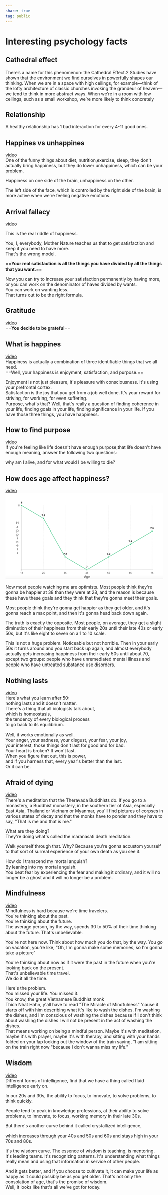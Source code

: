 ```yaml
---  
share: true  
tag: public  
---  
```

# Interesting psychology facts  
  
## Cathedral effect  
There’s a name for this phenomenon: the Cathedral Effect.2 Studies have shown that the environment we find ourselves in powerfully shapes our thinking. When we are in a space with high ceilings, for example—think of the lofty architecture of classic churches invoking the grandeur of heaven—we tend to think in more abstract ways. When we’re in a room with low ceilings, such as a small workshop, we’re more likely to think concretely  
  
## Relationship  
A healthy relationship has 1 bad interaction for every 4-11 good ones.  
  
## Happines vs unhappines  
[video](https://youtu.be/vTmixSgeOI0)  
One of the funny things about diet, nutrition,exercise, sleep, they don't actually bring happiness, but they do lower unhappiness, which can be your problem.  
  
Happiness on one side of the brain, unhappiness on the other.  
  
The left side of the face, which is controlled by the right side of the brain, is more active when we're feeling negative emotions.  
  
  
## Arrival fallacy  
[video](https://youtu.be/vTmixSgeOI0)  
  
This is the real riddle of happiness.  
  
You, I, everybody, Mother Nature teaches us that to get satisfaction and keep it you need to have more.  
That's the wrong model.  
  
==**Your real satisfaction is all the things you have divided by all the things that you want.**==  
  
Now you can try to increase your satisfaction permanently by having more, or you can work on the denominator of haves divided by wants.  
You can work on wanting less.  
That turns out to be the right formula.  
  
## Gratitude  
[video](https://youtu.be/vTmixSgeOI0)  
==**You decide to be grateful**==  
  
  
  
## What is happines  
[video](https://youtu.be/vTmixSgeOI0)  
Happiness is actually a combination of three identifiable things that we all need.  
==Well, your happiness is enjoyment, satisfaction, and purpose.==  
  
Enjoyment is not just pleasure, it's pleasure with consciousness. It's using your prefrontal cortex.  
Satisfaction is the joy that you get from a job well done. It's your reward for striving, for working, for even suffering.  
Purpose, what's that? Well, that's really a question of finding coherence in your life, finding goals in your life, finding significance in your life. If you have those three things, you have happiness.  
  
## How to find purpose  
[video](https://youtu.be/vTmixSgeOI0)  
If you're feeling like life doesn't have enough purpose,that life doesn't have enough meaning, answer the following two questions:  
  
why am I alive, and for what would I be willing to die?  
  
  
  
## How does age affect happiness?  
[video](https://youtu.be/vTmixSgeOI0)  
![Pasted image 20230417093350.png](./resources/psychology/Pasted%20image%2020230417093350.png)  
  
Now most people watching me are optimists. Most people think they're gonna be happier at 38 than they were at 28, and the reason is because these have these goals and they think that they're gonna meet their goals.  
  
Most people think they're gonna get happier as they get older, and it's gonna reach a max point, and then it's gonna head back down again.  
  
The truth is exactly the opposite. Most people, on average, they get a slight diminution of their happiness from their early 20s until their late 40s or early 50s, but it's like eight to seven on a 1 to 10 scale.  
  
This is not a huge problem. Noticeable but not horrible. Then in your early 50s it turns around and you start back up again, and almost everybody actually gets increasing happiness from their early 50s until about 70, except two groups: people who have unremediated mental illness and people who have untreated substance use disorders.  
  
  
## Nothing lasts  
[video](https://youtu.be/vTmixSgeOI0)  
Here's what you learn after 50:  
nothing lasts and it doesn't matter.  
There's a thing that all biologists talk about,  
which is homeostasis,  
the tendency of every biological process  
to go back to its equilibrium.  
  
Well, it works emotionally as well.  
Your anger, your sadness, your disgust, your fear, your joy,  
your interest, those things don't last for good and for bad.  
Your heart is broken? It won't last.  
When you figure that out, this is power,  
and if you harness that, every year's better than the last.  
Or it can be.  
  
  
## Afraid of dying  
[video](https://youtu.be/vTmixSgeOI0)  
There's a meditation that the Theravada Buddhists do. If you go to a monastery, a Buddhist monastery, in the southern tier of Asia, especially East Asia, Thailand or Vietnam or Myanmar, you'll find pictures of corpses in various states of decay and that the monks have to ponder and they have to say, "That is me and that is me."  
  
What are they doing?  
They're doing what's called the maranasati death meditation.  
  
Walk yourself through that. Why? Because you're gonna accustom yourself to that sort of surreal experience of your own death as you see it.  
  
How do I transcend my mortal anguish?  
By leaning into my mortal anguish.  
You beat fear by experiencing the fear and making it ordinary, and it will no longer be a ghost and it will no longer be a problem.  
  
## Mindfulness  
[video](https://youtu.be/vTmixSgeOI0)  
Mindfulness is hard because we're time travelers.  
You're thinking about the past.  
You're thinking about the future.  
The average person, by the way, spends 30 to 50% of their time thinking about the future. That's unbelievable.  
  
You're not here now. Think about how much you do that, by the way. You go on vacation, you're like, "Oh, I'm gonna make some memories, so I'm gonna take a picture"  
  
You're thinking about now as if it were the past in the future when you're looking back on the present.  
That's unbelievable time travel.  
We do it all the time.  
  
Here's the problem.  
You missed your life. You missed it.  
You know, the great Vietnamese Buddhist monk  
Thich Nhat Hahn, y'all have to read "The Miracle of Mindfulness" 'cause it starts off with him describing what it's like to wash the dishes. I'm washing the dishes, and I'm conscious of washing the dishes because if I don't think about washing the dishes I will not be present in the act of washing the dishes.   
That means working on being a mindful person. Maybe it's with meditation, maybe it's with prayer, maybe it's with therapy, and sitting with your hands folded on your lap looking out the window of the train saying, "I am sitting on the train right now "because I don't wanna miss my life."  
  
  
## Wisdom  
[video](https://youtu.be/vTmixSgeOI0)  
Different forms of intelligence, find that we have a thing called fluid intelligence early on.   
  
In our 20s and 30s, the ability to focus, to innovate, to solve problems, to think quickly.  
  
People tend to peak in knowledge professions, at their ability to solve problems, to innovate, to focus, working memory in their late 30s.  
  
But there's another curve behind it called crystallized intelligence,  
  
which increases through your 40s and 50s and 60s and stays high in your 70s and 80s.  
  
It's the wisdom curve. The essence of wisdom is teaching, is mentoring.  
It's leading teams. It's recognizing patterns. It's understanding what things really mean and using that information in service of other people.  
  
And it gets better, and if you choose to cultivate it, it can make your life as happy as it could possibly be as you get older. That's not only the consolation of age, that's the promise of wisdom.  
Well, it looks like that's all we've got for today.